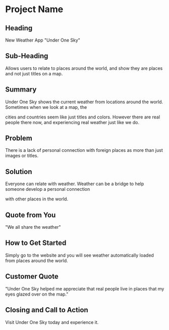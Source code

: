 # Project Name #

<!-- 
> This material was originally posted [here](http://www.quora.com/What-is-Amazons-approach-to-product-development-and-product-management). It is reproduced here for posterities sake.

There is an approach called "working backwards" that is widely used at Amazon. They work backwards from the customer, rather than starting with an idea for a product and trying to bolt customers onto it. While working backwards can be applied to any specific product decision, using this approach is especially important when developing new products or features.

For new initiatives a product manager typically starts by writing an internal press release announcing the finished product. The target audience for the press release is the new/updated product's customers, which can be retail customers or internal users of a tool or technology. Internal press releases are centered around the customer problem, how current solutions (internal or external) fail, and how the new product will blow away existing solutions.

If the benefits listed don't sound very interesting or exciting to customers, then perhaps they're not (and shouldn't be built). Instead, the product manager should keep iterating on the press release until they've come up with benefits that actually sound like benefits. Iterating on a press release is a lot less expensive than iterating on the product itself (and quicker!).

If the press release is more than a page and a half, it is probably too long. Keep it simple. 3-4 sentences for most paragraphs. Cut out the fat. Don't make it into a spec. You can accompany the press release with a FAQ that answers all of the other business or execution questions so the press release can stay focused on what the customer gets. My rule of thumb is that if the press release is hard to write, then the product is probably going to suck. Keep working at it until the outline for each paragraph flows. 

Oh, and I also like to write press-releases in what I call "Oprah-speak" for mainstream consumer products. Imagine you're sitting on Oprah's couch and have just explained the product to her, and then you listen as she explains it to her audience. That's "Oprah-speak", not "Geek-speak".

Once the project moves into development, the press release can be used as a touchstone; a guiding light. The product team can ask themselves, "Are we building what is in the press release?" If they find they're spending time building things that aren't in the press release (overbuilding), they need to ask themselves why. This keeps product development focused on achieving the customer benefits and not building extraneous stuff that takes longer to build, takes resources to maintain, and doesn't provide real customer benefit (at least not enough to warrant inclusion in the press release).
 -->
 
## Heading ##
<!--   > Name the product in a way the reader (i.e. your target customers) will understand.
 -->  New Weather App "Under One Sky"

## Sub-Heading ##
<!--   > Describe who the market for the product is and what benefit they get. One sentence only underneath the title.
 -->  Allows users to relate to places around the world, and show they are places and not just titles on a map.

## Summary ##
<!--   > Give a summary of the product and the benefit. Assume the reader will not read anything else so make this paragraph good.
 -->  Under One Sky shows the current weather from locations around the world. Sometimes when we look at a map, the
  cities and countries seem like just titles and colors. However there are real people there now, and experiencing
  real weather just like we do.

## Problem ##
<!--   > Describe the problem your product solves.
 -->  There is a lack of personal connection with foreign places as more than just images or titles.

## Solution ##
<!--   > Describe how your product elegantly solves the problem.
 -->  Everyone can relate with weather. Weather can be a bridge to help someone develop a personal connection
  with other places in the world.

## Quote from You ##
<!--   > A quote from a spokesperson in your company.
 -->  "We all share the weather"

## How to Get Started ##
<!--   > Describe how easy it is to get started.
 -->  Simply go to the website and you will see weather automatically loaded from places around the world.

## Customer Quote ##
<!--   > Provide a quote from a hypothetical customer that describes how they experienced the benefit.
 -->  "Under One Sky helped me appreciate that real people live in places that my eyes glazed over on the map."

## Closing and Call to Action ##
<!--   > Wrap it up and give pointers where the reader should go next.
 -->  Visit Under One Sky today and experience it.

